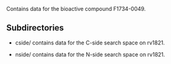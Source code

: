 Contains data for the bioactive compound F1734-0049.

## Subdirectories

- cside/ contains data for the C-side search space on rv1821.

- nside/ contains data for the N-side search space on rv1821.

